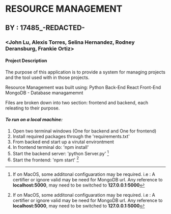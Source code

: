 # RESOURCE MANAGEMENT

## BY : 17485\_-REDACTED-

### <John Lu, Alexis Torres, Selina Hernandez, Rodney Deransburg, Frankie Ortiz>

#### Project Description

The purpose of this application is to provide a system for managing projects and the tool used with in those projects.

Resource Management was built using:
Python Back-End
React Front-End
MongoDB - Database managamemnt

Files are broken down into two section: frontend and backend, each releating to their purpose.

#### _To run on a local machine:_

1. Open two terminal windows (One for backend and One for frontend)
1. Install required packages through the 'requirements.txt'
1. From backed end start up a virutal environtment
1. In frontend terminal do: 'npm install'
1. Start the backend server: 'python Server.py' [^1]
1. Start the frontend: 'npm start' [^1]

[^1]: If on MacOS, some additonal configuaration may be required. i.e : A certifier or ignore valid may be need for MongoDB url. Any reference to **localhost:5000**, may need to be switched to **127.0.0.1:5000**
